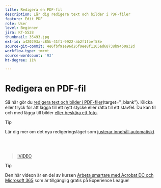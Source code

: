 ```yaml
---
title: Redigera en PDF-fil
description: Lär dig redigera text och bilder i PDF-filer
feature: Edit PDF
role: User
level: Beginner
jira: KT-5528
thumbnail: 35493.jpg
exl-id: a420293a-c85b-41f1-9922-ab2f1fbef58e
source-git-commit: 4e6fbf91e96d26f9ee8f1105ad68738b9450a32d
workflow-type: tm+mt
source-wordcount: '93'
ht-degree: 11%

---
```


# Redigera en PDF-fil

Så här gör du [redigera text och bilder i PDF-filer](https://www.adobe.com/se/acrobat/online/pdf-editor.html){target="_blank"}. Klicka eller tryck för att lägga till ett nytt stycke eller rätta till ett stavfel. Du kan till och med lägga till bilder [eller beskära ett foto](https://www.adobe.com/acrobat/online/crop-pdf.html).

>[!TIP]
>
>Lär dig mer om det nya redigeringsläget som [justerar innehåll automatiskt](auto-adjust-layout.md).

<br> 

>[!VIDEO](https://video.tv.adobe.com/v/35493?quality=12&learn=on&hidetitle=true)

>[!TIP]
>
>Den här videon är en del av kursen [Arbeta smartare med Acrobat DC och Microsoft 365](https://experienceleague.adobe.com/?recommended=Acrobat-U-1-2021.microsoft365) som är tillgänglig gratis på Experience League!
